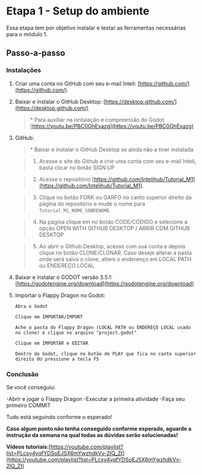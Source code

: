 # Etapa 1 - Setup do ambiente

Essa etapa tem por objetivo instalar e testar as ferramentas necessárias para o módulo 1.

## Passo-a-passo

### Instalações

1. Criar uma conta no GitHub com seu e-mail Inteli: [https://github.com/](https://github.com/)
2. Baixar e instalar o GitHub Desktop: [https://desktop.github.com/](https://desktop.github.com/)

   > \* Para auxiliar na isntalação e compreensão do Godot [https://youtu.be/PBC0GhExazg](https://youtu.be/PBC0GhExazg)

3. GitHub:
  
   > \* Baixar e instalar o GitHub Desktop se ainda não a tiver instalada

   > 1. Acesse o site do Github e crie uma conta com seu e-mail Inteli, basta clicar no botão SIGN UP
   
   > 2. Acesse o repositório [https://github.com/Intelihub/Tutorial_M1](https://github.com/Intelihub/Tutorial_M1).

   > 3. Clique no botão FORK ou GARFO no canto superior direito da página do repositório e mude o nome para `Tutorial_M1_NOME_SOBRENOME`.

   > 4. Na página clique em no botão CODE/CÓDIGO e selecione a opção OPEN WITH GITHUB DESKTOP / ABRIR COM GITHUB DESKTOP

   > 5. Ao abrir o Github Desktop, acesse com sua conta e depois clique no botão CLONE/CLONAR. Caso deseje alterar a pasta onde será salvo o clone, altere o enderenço em LOCAL PATH ou ENDEREÇO LOCAL

4. Baixar e instalar o GODOT versão 3.5.1: [https://godotengine.org/download](https://godotengine.org/download)
5. Importar o Flappy Dragon no Godot:

   `Abra o Godot`
   
   `Clique em IMPORTAR/IMPORT`

   `Ache a pasta do Flappy Dragon (LOCAL PATH ou ENDEREÇO LOCAL usado no clone) e clique no arquivo "project.godot"`

   `Clique em IMPORTAR e EDITAR`

   `Dentro do Godot, clique no botão de PLAY que fica no canto superior direito OU pressione a tecla F5`

### Conclusão
Se você conseguiu:

-Abrir e jogar o Flappy Dragon
-Executar a primeira atividade
-Faça seu primeiro COMMIT

Tudo está seguindo conforme o esperado!

**Caso algum ponto não tenha conseguido conforme esperado, aguarde a instrução da semana na qual todas as dúvidas serão solucionadas!**

**Vídeos tutoriais:**[https://youtube.com/playlist?list=PLcsy4yqfYDSoEJSX6mYwzhdkVv-2IQ_Zt](https://youtube.com/playlist?list=PLcsy4yqfYDSoEJSX6mYwzhdkVv-2IQ_Zt)
